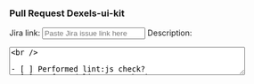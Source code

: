 ### Pull Request Dexels-ui-kit

<label for="jira">Jira link:</label>
<input type="text" id="jira" name="jira" placeholder="Paste Jira issue link here"/>
<label for="description">Description:</label>
<textarea rows="3" cols="50" id="description" name="description" placeholder="Description of the pull request (contents)"/>
<br />

- [ ] Performed lint:js check?
- [ ] Performed lint:csss check?
- [ ] If a new component has been created, did you add it to the export file index.js?
- [ ] If a new iconfont has been imported, did you check if the values are updated in index.d.ts?
